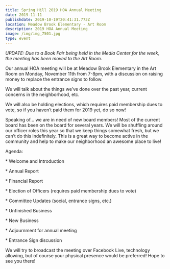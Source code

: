 ```yaml
---
title: Spring Hill 2019 HOA Annual Meeting
date: 2019-11-11
publishdate: 2019-10-19T20:41:31.773Z
location: Meadow Brook Elementary - Art Room
description: 2019 HOA Annual Meeting
image: /img/img_7501.jpg
type: event
---
```

_UPDATE: Due to a Book Fair being held in the Media Center for the week, the meeting has been moved to the Art Room._

Our annual HOA meeting will be at Meadow Brook Elementary in the Art Room on Monday, November 11th from 7-8pm, with a discussion on raising money to replace the entrance signs to follow.

We will talk about the things we’ve done over the past year, current concerns in the neighborhood, etc.

We will also be holding elections, which requires paid membership dues to vote, so if you haven’t paid them for 2019 yet, do so now!

Speaking of... we are in need of new board members! Most of the current board has been on the board for several years. We will be shuffling around our officer roles this year so that we keep things somewhat fresh, but we can’t do this indefinitely. This is a great way to become active in the community and help to make our neighborhood an awesome place to live!

Agenda:

\* Welcome and Introduction

\* Annual Report

\* Financial Report

\* Election of Officers (requires paid membership dues to vote)

\* Committee Updates (social, entrance signs, etc.)

\* Unfinished Business

\* New Business

\* Adjournment for annual meeting

\* Entrance Sign discussion

We will try to broadcast the meeting over Facebook Live, technology allowing, but of course your physical presence would be preferred! Hope to see you there!
